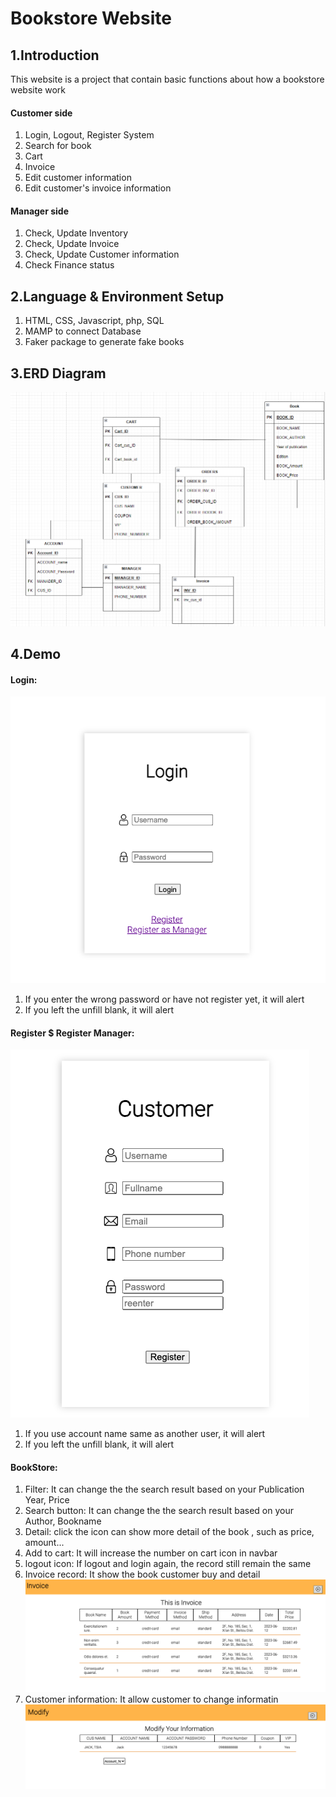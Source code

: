 # Bookstore Website
## 1.Introduction
This website is a project that contain basic functions about how a bookstore website work

#### Customer side 
 1. Login, Logout, Register System
 2. Search for book
 3. Cart
 4. Invoice
 5. Edit customer information
 6. Edit customer's invoice information

#### Manager side
 1. Check, Update Inventory
 2. Check, Update Invoice
 3. Check, Update Customer information
 4. Check Finance status

## 2.Language & Environment Setup
 1. HTML, CSS, Javascript, php, SQL
 2. MAMP to connect Database
 3. Faker package to generate fake books

## 3.ERD Diagram
![ERD Diagram](demo_img/ERD.png)

## 4.Demo
#### Login:
![Login](demo_img/login.png)
 1. If you enter the wrong password or have not register yet, it will alert
 2. If you left the unfill blank, it will alert
#### Register $ Register Manager:
![Login](demo_img/register.png)
 1. If you use account name same as another user, it will alert
 2. If you left the unfill blank, it will alert
#### BookStore:
 1. Filter: It can change the the search result based on your Publication Year, Price
 2. Search button: It can change the the search result based on your Author, Bookname
 3. Detail: click the icon can show more detail of the book , such as price, amount...
 4. Add to cart: It will increase the number on cart icon in navbar
 5. logout icon: If logout and login again, the record still remain the same
 6. Invoice record: It show the book customer buy and detail
    ![Customer Invoice](demo_img/cus_invoice.png)
 7. Customer information: It allow customer to change informatin
    ![Customer Information](demo_img/cus_info.png)

    


